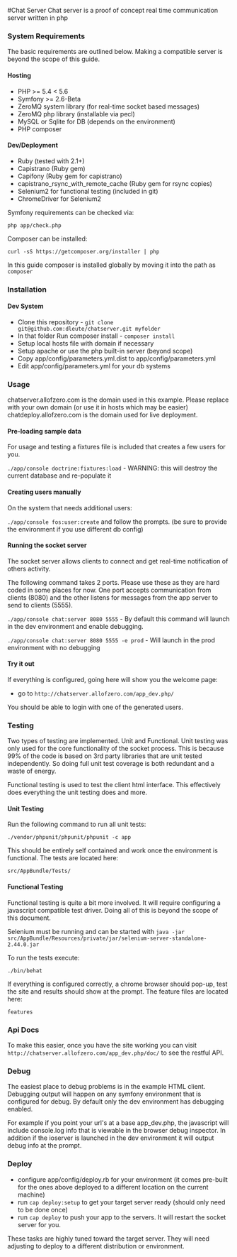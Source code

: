 #Chat Server
Chat server is a proof of concept real time communication server written in php

### System Requirements

The basic requirements are outlined below. Making a compatible server is beyond the scope of this guide.

#### Hosting

* PHP >= 5.4 < 5.6
* Symfony >= 2.6-Beta
* ZeroMQ system library (for real-time socket based messages)
* ZeroMQ php library (installable via pecl)
* MySQL or Sqlite for DB (depends on the environment)
* PHP composer

#### Dev/Deployment

* Ruby (tested with 2.1+)
* Capistrano (Ruby gem)
* Capifony (Ruby gem for capistrano)
* capistrano_rsync_with_remote_cache (Ruby gem for rsync copies)
* Selenium2 for functional testing (included in git)
* ChromeDriver for Selenium2
 
Symfony requirements can be checked via:

`php app/check.php`

Composer can be installed:

`curl -sS https://getcomposer.org/installer | php`

In this guide composer is installed globally by moving it into the path as `composer`

### Installation

#### Dev System

* Clone this repository - `git clone git@github.com:dleute/chatserver.git myfolder`
* In that folder Run composer install - `composer install`
* Setup local hosts file with domain if necessary
* Setup apache or use the php built-in server (beyond scope)
* Copy app/config/parameters.yml.dist to app/config/parameters.yml
* Edit app/config/parameters.yml for your db systems

### Usage

chatserver.allofzero.com is the domain used in this example. Please replace with your own domain (or use it in hosts which may be easier)
chatdeploy.allofzero.com is the domain used for live deployment.

#### Pre-loading sample data

For usage and testing a fixtures file is included that creates a few users for you.

`./app/console doctrine:fixtures:load` - WARNING: this will destroy the current database and re-populate it

#### Creating users manually

On the system that needs additional users:

`./app/console fos:user:create` and follow the prompts. (be sure to provide the environment if you use different db config)

#### Running the socket server

The socket server allows clients to connect and get real-time notification of others activity.

The following command takes 2 ports. Please use these as they are hard coded in some places for now. One port accepts communication from clients (8080) and the other listens for messages from the app server to send to clients (5555).

`./app/console chat:server 8080 5555` - By default this command will launch in the dev environment and enable debugging.

`./app/console chat:server 8080 5555 -e prod` - Will launch in the prod environment with no debugging

#### Try it out

If everything is configured, going here will show you the welcome page:

* go to `http://chatserver.allofzero.com/app_dev.php/`

You should be able to login with one of the generated users.

### Testing

Two types of testing are implemented. Unit and Functional. Unit testing was only used for the core functionality of the socket process. This is because 99% of the code is based on 3rd party libraries that are unit tested independently. So doing full unit test coverage is both redundant and a waste of energy.

Functional testing is used to test the client html interface. This effectively does everything the unit testing does and more.

#### Unit Testing

Run the following command to run all unit tests:

`./vendor/phpunit/phpunit/phpunit -c app`

This should be entirely self contained and work once the environment is functional. The tests are located here:

`src/AppBundle/Tests/`

#### Functional Testing

Functional testing is quite a bit more involved. It will require configuring a javascript compatible test driver. Doing all of this is beyond the scope of this document.

Selenium must be running and can be started with `java -jar src/AppBundle/Resources/private/jar/selenium-server-standalone-2.44.0.jar`

To run the tests execute:

`./bin/behat`

If everything is configured correctly, a chrome browser should pop-up, test the site and results should show at the prompt. The feature files are located here:

`features`

### Api Docs

To make this easier, once you have the site working you can visit `http://chatserver.allofzero.com/app_dev.php/doc/` to see the restful API.

### Debug

The easiest place to debug problems is in the example HTML client. Debugging output will happen on any symfony environment that is configured for debug. By default only the dev environment has debugging enabled.

For example if you point your url's at a base app_dev.php, the javascript will include console.log info that is viewable in the browser debug inspector. In addition if the ioserver is launched in the dev environment it will output debug info at the prompt.

### Deploy

* configure app/config/deploy.rb for your environment (it comes pre-built for the ones above deployed to a different location on the current machine) 
* run `cap deploy:setup` to get your target server ready (should only need to be done once)
* run `cap deploy` to push your app to the servers. It will restart the socket server for you.

These tasks are highly tuned toward the target server. They will need adjusting to deploy to a different distribution or environment.